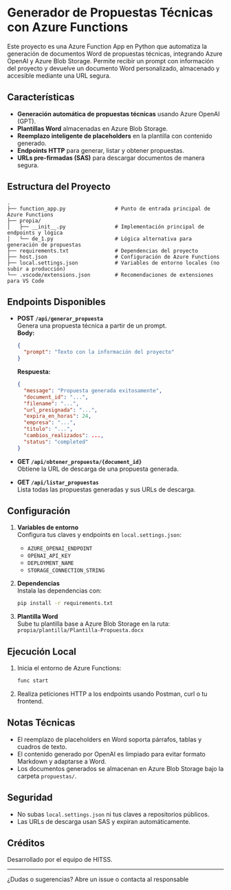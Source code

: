# Generador de Propuestas Técnicas con Azure Functions

Este proyecto es una Azure Function App en Python que automatiza la generación de documentos Word de propuestas técnicas, integrando Azure OpenAI y Azure Blob Storage. Permite recibir un prompt con información del proyecto y devuelve un documento Word personalizado, almacenado y accesible mediante una URL segura.

## Características

- **Generación automática de propuestas técnicas** usando Azure OpenAI (GPT).
- **Plantillas Word** almacenadas en Azure Blob Storage.
- **Reemplazo inteligente de placeholders** en la plantilla con contenido generado.
- **Endpoints HTTP** para generar, listar y obtener propuestas.
- **URLs pre-firmadas (SAS)** para descargar documentos de manera segura.

## Estructura del Proyecto

```
.
├── function_app.py                # Punto de entrada principal de Azure Functions
├── propia/
│   ├── __init__.py                # Implementación principal de endpoints y lógica
│   └── de_1.py                    # Lógica alternativa para generación de propuestas
├── requirements.txt               # Dependencias del proyecto
├── host.json                      # Configuración de Azure Functions
├── local.settings.json            # Variables de entorno locales (no subir a producción)
└── .vscode/extensions.json        # Recomendaciones de extensiones para VS Code
```

## Endpoints Disponibles

- **POST `/api/generar_propuesta`**  
  Genera una propuesta técnica a partir de un prompt.  
  **Body:**  
  ```json
  {
    "prompt": "Texto con la información del proyecto"
  }
  ```
  **Respuesta:**  
  ```json
  {
    "message": "Propuesta generada exitosamente",
    "document_id": "...",
    "filename": "...",
    "url_presignada": "...",
    "expira_en_horas": 24,
    "empresa": "...",
    "titulo": "...",
    "cambios_realizados": ...,
    "status": "completed"
  }
  ```

- **GET `/api/obtener_propuesta/{document_id}`**  
  Obtiene la URL de descarga de una propuesta generada.

- **GET `/api/listar_propuestas`**  
  Lista todas las propuestas generadas y sus URLs de descarga.

## Configuración

1. **Variables de entorno**  
   Configura tus claves y endpoints en `local.settings.json`:
   - `AZURE_OPENAI_ENDPOINT`
   - `OPENAI_API_KEY`
   - `DEPLOYMENT_NAME`
   - `STORAGE_CONNECTION_STRING`

2. **Dependencias**  
   Instala las dependencias con:
   ```sh
   pip install -r requirements.txt
   ```

3. **Plantilla Word**  
   Sube tu plantilla base a Azure Blob Storage en la ruta:  
   `propia/plantilla/Plantilla-Propuesta.docx`

## Ejecución Local

1. Inicia el entorno de Azure Functions:
   ```sh
   func start
   ```
2. Realiza peticiones HTTP a los endpoints usando Postman, curl o tu frontend.

## Notas Técnicas

- El reemplazo de placeholders en Word soporta párrafos, tablas y cuadros de texto.
- El contenido generado por OpenAI es limpiado para evitar formato Markdown y adaptarse a Word.
- Los documentos generados se almacenan en Azure Blob Storage bajo la carpeta `propuestas/`.

## Seguridad

- No subas `local.settings.json` ni tus claves a repositorios públicos.
- Las URLs de descarga usan SAS y expiran automáticamente.

## Créditos

Desarrollado por el equipo de HITSS.

---

¿Dudas o sugerencias? Abre un issue o contacta al responsable
